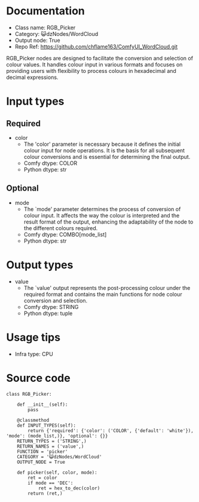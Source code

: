 # Documentation
- Class name: RGB_Picker
- Category: 😺dzNodes/WordCloud
- Output node: True
- Repo Ref: https://github.com/chflame163/ComfyUI_WordCloud.git

RGB_Picker nodes are designed to facilitate the conversion and selection of colour values. It handles colour input in various formats and focuses on providing users with flexibility to process colours in hexadecimal and decimal expressions.

# Input types
## Required
- color
    - The 'color' parameter is necessary because it defines the initial colour input for node operations. It is the basis for all subsequent colour conversions and is essential for determining the final output.
    - Comfy dtype: COLOR
    - Python dtype: str
## Optional
- mode
    - The `mode' parameter determines the process of conversion of colour input. It affects the way the colour is interpreted and the result format of the output, enhancing the adaptability of the node to the different colours required.
    - Comfy dtype: COMBO[mode_list]
    - Python dtype: str

# Output types
- value
    - The `value' output represents the post-processing colour under the required format and contains the main functions for node colour conversion and selection.
    - Comfy dtype: STRING
    - Python dtype: tuple

# Usage tips
- Infra type: CPU

# Source code
```
class RGB_Picker:

    def __init__(self):
        pass

    @classmethod
    def INPUT_TYPES(self):
        return {'required': {'color': ('COLOR', {'default': 'white'}), 'mode': (mode_list,)}, 'optional': {}}
    RETURN_TYPES = ('STRING',)
    RETURN_NAMES = ('value',)
    FUNCTION = 'picker'
    CATEGORY = '😺dzNodes/WordCloud'
    OUTPUT_NODE = True

    def picker(self, color, mode):
        ret = color
        if mode == 'DEC':
            ret = hex_to_dec(color)
        return (ret,)
```